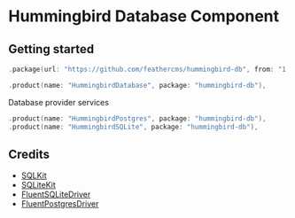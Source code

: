 # Hummingbird Database Component

## Getting started 

```swift
.package(url: "https://github.com/feathercms/hummingbird-db", from: "1.0.0"),
```



```swift
.product(name: "HummingbirdDatabase", package: "hummingbird-db"),
```

Database provider services

```swift
.product(name: "HummingbirdPostgres", package: "hummingbird-db"),
.product(name: "HummingbirdSQLite", package: "hummingbird-db"),
```    

## Credits

- [SQLKit](https://github.com/vapor/sql-kit)
- [SQLiteKit](https://github.com/vapor/sqlite-kit/tree/main/Sources/SQLiteKit)
- [FluentSQLiteDriver](https://github.com/vapor/fluent-sqlite-driver)
- [FluentPostgresDriver](https://github.com/vapor/fluent-postgres-driver)
